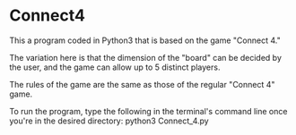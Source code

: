 # Connect4
This a program coded in Python3 that is based on the game "Connect 4."

The variation here is that the dimension of the "board" can be decided by the user, and the game can allow up to 5 distinct players.

The rules of the game are the same as those of the regular "Connect 4" game.

To run the program, type the following in the terminal's command line once you're in the desired directory: python3 Connect_4.py
